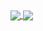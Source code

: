 <a href="https://github.com/anuraghazra/github-readme-stats">
  <img align="center" src="https://github-readme-stats.vercel.app/api/?username=anuraghazra&repo=github-readme-stats" />
</a>
<a href="https://github.com/anuraghazra/convoychat">
  <img align="center" src="https://github-readme-stats.vercel.app/api/top-langs/?username=anuraghazra&repo=github-readme-stats" />
</a>
